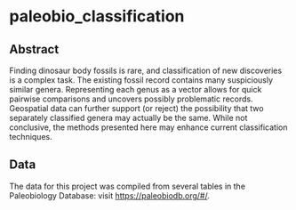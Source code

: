 # paleobio_classification

## Abstract

Finding dinosaur body fossils is rare, and classification of new discoveries is a
complex task. The existing fossil record contains many suspiciously similar genera.
Representing each genus as a vector allows for quick pairwise comparisons and
uncovers possibly problematic records. Geospatial data can further support (or reject)
the possibility that two separately classified genera may actually be the same. While
not conclusive, the methods presented here may enhance current classification
techniques.

## Data

The data for this project was compiled from several tables in the Paleobiology Database: visit https://paleobiodb.org/#/.
